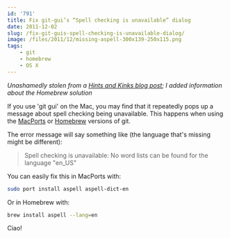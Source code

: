 ```yaml
---
id: '791'
title: Fix git-gui’s “Spell checking is unavailable” dialog
date: 2011-12-02
slug: /fix-git-guis-spell-checking-is-unavailable-dialog/
image: /files/2011/12/missing-aspell-300x139-250x115.png
tags:
    - git
    - homebrew
    - OS X
---
```


<i>Unashamedly stolen from a
[Hints and Kinks blog post](http://matthew.mceachen.us/blog/howto-fix-git-guis-spell-checking-is-unavailable-dialog-1153.html);
I added information about the Homebrew solution</i>

If you use 'git gui' on the Mac, you may find that it repeatedly pops up a
message about spell checking being unavailable. This happens when using the
[MacPorts](http://www.macports.org/) or [Homebrew](http://brew.sh) versions of
git.

<!-- more -->

The error message will say something like (the language that's missing might
be different):

> Spell checking is unavailable: No word lists can be found for the language
> "en_US"

You can easily fix this in MacPorts with:

```bash
sudo port install aspell aspell-dict-en
```

Or in Homebrew with:

```bash
brew install aspell --lang=en
```

Ciao!
